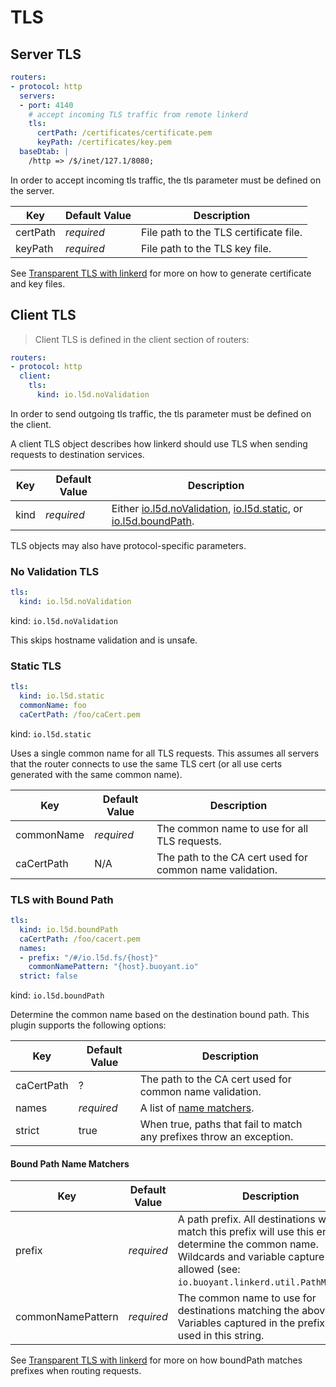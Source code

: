 # TLS

## Server TLS

```yaml
routers:
- protocol: http
  servers:
  - port: 4140
    # accept incoming TLS traffic from remote linkerd
    tls:
      certPath: /certificates/certificate.pem
      keyPath: /certificates/key.pem
  baseDtab: |
    /http => /$/inet/127.1/8080;
```

In order to accept incoming tls traffic, the tls parameter must be defined on
the server.

Key | Default Value | Description
--- | ------------- | -----------
certPath | _required_ | File path to the TLS certificate file.
keyPath | _required_ | File path to the TLS key file.

See [Transparent TLS with linkerd](https://blog.buoyant.io/2016/03/24/transparent-tls-with-linkerd/) for more on how to generate certificate
and key files.

## Client TLS

>Client TLS is defined in the client section of routers:

```yaml
routers:
- protocol: http
  client:
    tls:
      kind: io.l5d.noValidation
```

In order to send outgoing tls traffic, the tls parameter must be defined on
the client.

A client TLS object describes how linkerd should use TLS when sending requests
to destination services.

Key | Default Value | Description
--- | ------------- | -----------
kind | _required_ | Either [io.l5d.noValidation](#no-validation-tls), [io.l5d.static](#static-tls), or [io.l5d.boundPath](#tls-with-bound-path).

<aside class="notice">
TLS objects may also have protocol-specific parameters.
</aside>

### No Validation TLS

```yaml
tls:
  kind: io.l5d.noValidation
```

kind: `io.l5d.noValidation`

<aside class="warning">This skips hostname validation and is unsafe.</aside>

### Static TLS

```yaml
tls:
  kind: io.l5d.static
  commonName: foo
  caCertPath: /foo/caCert.pem
```

kind: `io.l5d.static`

Uses a single common name for all TLS requests.  This assumes all servers
that the router connects to use the same TLS cert (or all use certs
generated with the same common name).

Key | Default Value | Description
--- | ------------- | -----------
commonName | _required_ | The common name to use for all TLS requests.
caCertPath | N/A | The path to the CA cert used for common name validation.

### TLS with Bound Path

```yaml
tls:
  kind: io.l5d.boundPath
  caCertPath: /foo/cacert.pem
  names:
  - prefix: "/#/io.l5d.fs/{host}"
    commonNamePattern: "{host}.buoyant.io"
  strict: false
```

kind: `io.l5d.boundPath`

Determine the common name based on the destination bound path.  This plugin
supports the following options:

Key | Default Value | Description
--- | ------------- | -----------
caCertPath | ? | The path to the CA cert used for common name validation.
names | _required_ | A list of [name matchers]("#bound-path-name-matchers").
strict | true | When true, paths that fail to match any prefixes throw an exception.

#### Bound Path Name Matchers

Key | Default Value | Description
--- | ------------- | -----------
prefix | _required_ | A path prefix.  All destinations which match this prefix will use this entry to determine the common name.  Wildcards and variable capture are allowed (see: `io.buoyant.linkerd.util.PathMatcher`).
commonNamePattern | _required_ | The common name to use for destinations matching the above prefix.  Variables captured in the prefix may be used in this string.

See [Transparent TLS with linkerd](https://blog.buoyant.io/2016/03/24/transparent-tls-with-linkerd/) for more on how boundPath matches prefixes when routing requests.



